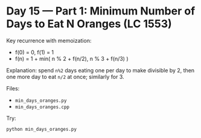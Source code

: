# Day 15 — Part 1: Minimum Number of Days to Eat N Oranges (LC 1553)

Key recurrence with memoization:

- f(0) = 0, f(1) = 1
- f(n) = 1 + min( n % 2 + f(n/2), n % 3 + f(n/3) )

Explanation: spend `n%2` days eating one per day to make divisible by 2, then one more day to eat `n/2` at once; similarly for 3.

Files:
- `min_days_oranges.py`
- `min_days_oranges.cpp`

Try:
```
python min_days_oranges.py
```
